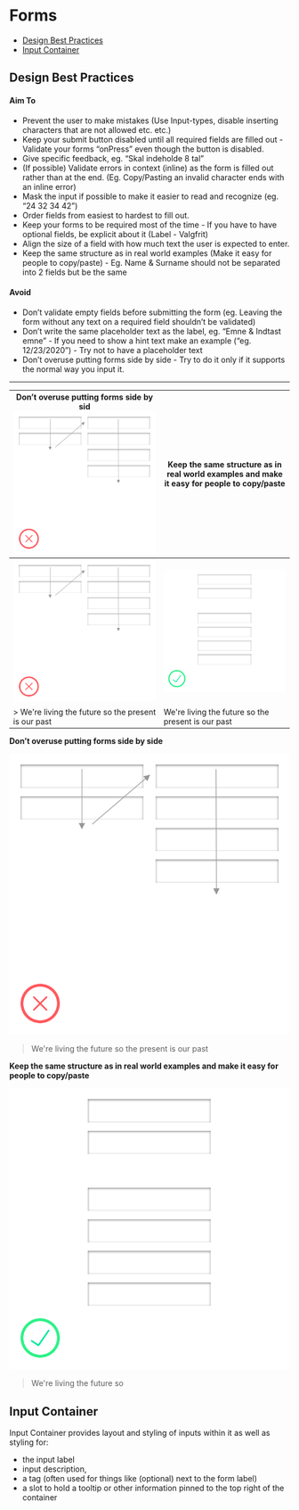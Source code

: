 # Forms
<nav>

* [Design Best Practices](#design-best-practices)
* [Input Container](#input-Container)

</nav>

## Design Best Practices
#### Aim To 
- Prevent the user to make mistakes (Use Input-types, disable inserting characters that are not allowed etc. etc.)
- Keep your submit button disabled until all required fields are filled out - Validate your forms “onPress” even though the button is disabled.
- Give specific feedback, eg. “Skal indeholde 8 tal”
- (If possible) Validate errors in context (inline) as the form is filled out rather than at the end. (Eg. Copy/Pasting an invalid character ends with an inline error)
- Mask the input if possible to make it easier to read and recognize (eg. “24 32 34 42”)
- Order fields from easiest to hardest to fill out.
- Keep your forms to be required most of the time - If you have to have optional fields, be explicit about it (Label - Valgfrit)
- Align the size of a field with how much text the user is expected to enter. 
- Keep the same structure as in real world examples (Make it easy for people to copy/paste) - Eg. Name & Surname should not be separated into 2 fields but be the same 

#### Avoid
- Don’t validate empty fields before submitting the form (eg. Leaving the form without any text on a required field shouldn’t be validated)
- Don’t write the same placeholder text as the label, eg. “Emne & Indtast emne” - If you need to show a hint text make an example (“eg. 12/23/2020”) - Try not to have a placeholder text
- Don’t overuse putting forms side by side - Try to do it only if it supports the normal way you input it.


___
Don’t overuse putting forms side by sid ![Don't do](https://github.com/tja1607/testGuidelines/blob/master/Forms/inputDont.svg)        | Keep the same structure as in real world examples and make it easy for people to copy/paste
-------------------------------------------------------------------------------------- | -------------------------------------------------------------------------------------------
![Don't do](https://github.com/tja1607/testGuidelines/blob/master/Forms/inputDont.svg) | ![Pleas do](https://github.com/tja1607/testGuidelines/blob/master/Forms/inputDo.svg)
> We're living the future so the present is our past                                   | We're living the future so the present is our past

**Don’t overuse putting forms side by side**

![Don't do](https://github.com/tja1607/testGuidelines/blob/master/Forms/inputDont.svg)

> We're living the future so the present is our past

**Keep the same structure as in real world examples and make it easy for people to copy/paste**

![Pleas do](https://github.com/tja1607/testGuidelines/blob/master/Forms/inputDo.svg)

> We're living the future so

## Input Container

Input Container provides layout and styling of inputs within it as well as styling for:

- the input label
- input description,
- a tag (often used for things like (optional) next to the form label)
- a slot to hold a tooltip or other information pinned to the top right of the container